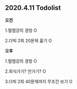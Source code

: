 ## 2020.4.11 Todolist



**오전**

1.멀캠강의 경청 O

2.더빅 2회 20문제 훑기 O





**오후**

1.멀캠강의 경청 O

2.회식가기? 안가기? O

3.더빅 2회 40문제까지 무조건 보기 O







